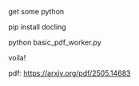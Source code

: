 get some python

pip install docling

python basic_pdf_worker.py

voila!


pdf: https://arxiv.org/pdf/2505.14683
